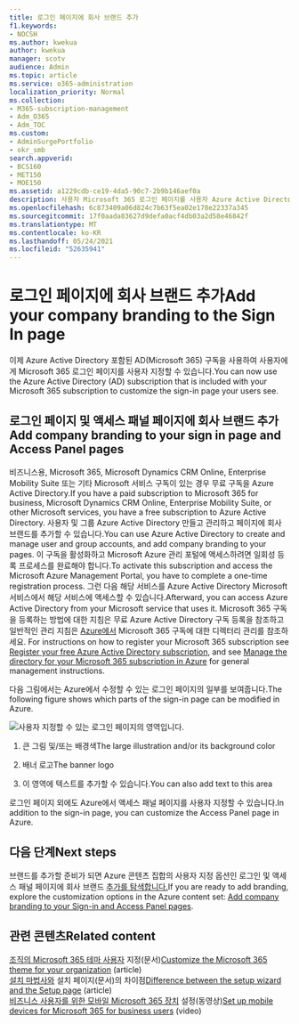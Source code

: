 ```yaml
---
title: 로그인 페이지에 회사 브랜드 추가
f1.keywords:
- NOCSH
ms.author: kwekua
author: kwekua
manager: scotv
audience: Admin
ms.topic: article
ms.service: o365-administration
localization_priority: Normal
ms.collection:
- M365-subscription-management
- Adm_O365
- Adm_TOC
ms.custom:
- AdminSurgePortfolio
- okr_smb
search.appverid:
- BCS160
- MET150
- MOE150
ms.assetid: a1229cdb-ce19-4da5-90c7-2b9b146aef0a
description: 사용자 Microsoft 365 로그인 페이지를 사용자 Azure Active Directory. 로그인 페이지에 그림, 로고 및 텍스트를 추가할 수 있습니다.
ms.openlocfilehash: 6c873409a06d824c7b63f5ea02e178e22337a345
ms.sourcegitcommit: 17f0aada83627d9defa0acf4db03a2d58e46842f
ms.translationtype: MT
ms.contentlocale: ko-KR
ms.lasthandoff: 05/24/2021
ms.locfileid: "52635941"
---
```

# <a name="add-your-company-branding-to-the-sign-in-page"></a><span data-ttu-id="0e191-104">로그인 페이지에 회사 브랜드 추가</span><span class="sxs-lookup"><span data-stu-id="0e191-104">Add your company branding to the Sign In page</span></span>

 <span data-ttu-id="0e191-105">이제 Azure Active Directory 포함된 AD(Microsoft 365) 구독을 사용하여 사용자에게 Microsoft 365 로그인 페이지를 사용자 지정할 수 있습니다.</span><span class="sxs-lookup"><span data-stu-id="0e191-105">You can now use the Azure Active Directory (AD) subscription that is included with your Microsoft 365 subscription to customize the sign-in page your users see.</span></span> 
  
## <a name="add-company-branding-to-your-sign-in-page-and-access-panel-pages"></a><span data-ttu-id="0e191-106">로그인 페이지 및 액세스 패널 페이지에 회사 브랜드 추가</span><span class="sxs-lookup"><span data-stu-id="0e191-106">Add company branding to your sign in page and Access Panel pages</span></span>

<span data-ttu-id="0e191-107">비즈니스용, Microsoft 365, Microsoft Dynamics CRM Online, Enterprise Mobility Suite 또는 기타 Microsoft 서비스 구독이 있는 경우 무료 구독을 Azure Active Directory.</span><span class="sxs-lookup"><span data-stu-id="0e191-107">If you have a paid subscription to Microsoft 365 for business, Microsoft Dynamics CRM Online, Enterprise Mobility Suite, or other Microsoft services, you have a free subscription to Azure Active Directory.</span></span> <span data-ttu-id="0e191-108">사용자 및 그룹 Azure Active Directory 만들고 관리하고 페이지에 회사 브랜드를 추가할 수 있습니다.</span><span class="sxs-lookup"><span data-stu-id="0e191-108">You can use Azure Active Directory to create and manage user and group accounts, and add company branding to your pages.</span></span> <span data-ttu-id="0e191-109">이 구독을 활성화하고 Microsoft Azure 관리 포털에 액세스하려면 일회성 등록 프로세스를 완료해야 합니다.</span><span class="sxs-lookup"><span data-stu-id="0e191-109">To activate this subscription and access the Microsoft Azure Management Portal, you have to complete a one-time registration process.</span></span> <span data-ttu-id="0e191-110">그런 다음 해당 서비스를 Azure Active Directory Microsoft 서비스에서 해당 서비스에 액세스할 수 있습니다.</span><span class="sxs-lookup"><span data-stu-id="0e191-110">Afterward, you can access Azure Active Directory from your Microsoft service that uses it.</span></span> <span data-ttu-id="0e191-111">Microsoft 365 구독을 등록하는 방법에 대한 지침은 무료 Azure Active Directory 구독 등록을 참조하고 일반적인 관리 지침은 [Azure에서](/azure/active-directory/fundamentals/active-directory-how-subscriptions-associated-directory) Microsoft 365 구독에 대한 디렉터리 관리를 참조하세요. [](../../compliance/use-your-free-azure-ad-subscription-in-office-365.md)</span><span class="sxs-lookup"><span data-stu-id="0e191-111">For instructions on how to register your Microsoft 365 subscription see [Register your free Azure Active Directory subscription](../../compliance/use-your-free-azure-ad-subscription-in-office-365.md), and see [Manage the directory for your Microsoft 365 subscription in Azure](/azure/active-directory/fundamentals/active-directory-how-subscriptions-associated-directory) for general management instructions.</span></span> 
  
<span data-ttu-id="0e191-112">다음 그림에서는 Azure에서 수정할 수 있는 로그인 페이지의 일부를 보여줍니다.</span><span class="sxs-lookup"><span data-stu-id="0e191-112">The following figure shows which parts of the sign-in page can be modified in Azure.</span></span>
  
![사용자 지정할 수 있는 로그인 페이지의 영역입니다.](../../media/screenshotbranding.png)
  
1. <span data-ttu-id="0e191-114">큰 그림 및/또는 배경색</span><span class="sxs-lookup"><span data-stu-id="0e191-114">The large illustration and/or its background color</span></span>
    
2. <span data-ttu-id="0e191-115">배너 로고</span><span class="sxs-lookup"><span data-stu-id="0e191-115">The banner logo</span></span>
    
3. <span data-ttu-id="0e191-116">이 영역에 텍스트를 추가할 수 있습니다.</span><span class="sxs-lookup"><span data-stu-id="0e191-116">You can also add text to this area</span></span>
    
<span data-ttu-id="0e191-117">로그인 페이지 외에도 Azure에서 액세스 패널 페이지를 사용자 지정할 수 있습니다.</span><span class="sxs-lookup"><span data-stu-id="0e191-117">In addition to the sign-in page, you can customize the Access Panel page in Azure.</span></span>
  
## <a name="next-steps"></a><span data-ttu-id="0e191-118">다음 단계</span><span class="sxs-lookup"><span data-stu-id="0e191-118">Next steps</span></span>

<span data-ttu-id="0e191-119">브랜드를 추가할 준비가 되면 Azure 콘텐츠 집합의 사용자 지정 옵션인 로그인 및 액세스 패널 페이지에 회사 브랜드 [추가를 탐색합니다.](/azure/active-directory/fundamentals/customize-branding)</span><span class="sxs-lookup"><span data-stu-id="0e191-119">If you are ready to add branding, explore the customization options in the Azure content set: [Add company branding to your Sign-in and Access Panel pages](/azure/active-directory/fundamentals/customize-branding).</span></span>

## <a name="related-content"></a><span data-ttu-id="0e191-120">관련 콘텐츠</span><span class="sxs-lookup"><span data-stu-id="0e191-120">Related content</span></span>

<span data-ttu-id="0e191-121">[조직의 Microsoft 365 테마 사용자](customize-your-organization-theme.md) 지정(문서)</span><span class="sxs-lookup"><span data-stu-id="0e191-121">[Customize the Microsoft 365 theme for your organization](customize-your-organization-theme.md) (article)</span></span>\
<span data-ttu-id="0e191-122">[설치 마법사와](o365-setup-wizard-and-setup-page.md) 설치 페이지(문서)의 차이점</span><span class="sxs-lookup"><span data-stu-id="0e191-122">[Difference between the setup wizard and the Setup page](o365-setup-wizard-and-setup-page.md) (article)</span></span>\
<span data-ttu-id="0e191-123">[비즈니스 사용자를 위한 모바일 Microsoft 365 장치](../../business/set-up-mobile-devices.md) 설정(동영상)</span><span class="sxs-lookup"><span data-stu-id="0e191-123">[Set up mobile devices for Microsoft 365 for business users](../../business/set-up-mobile-devices.md) (video)</span></span>